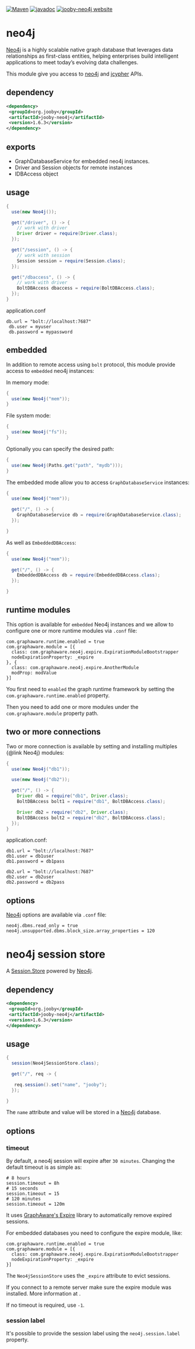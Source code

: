 [![Maven](https://img.shields.io/maven-metadata/v/http/central.maven.org/maven2/org/jooby/jooby-neo4j/maven-metadata.xml.svg)](http://mvnrepository.com/artifact/org.jooby/jooby-neo4j/1.6.3)
[![javadoc](https://javadoc.io/badge/org.jooby/jooby-neo4j.svg)](https://javadoc.io/doc/org.jooby/jooby-neo4j/1.6.3)
[![jooby-neo4j website](https://img.shields.io/badge/jooby-neo4j-brightgreen.svg)](http://jooby.org/doc/neo4j)
# neo4j

<a href="https://neo4j.com">Neo4j</a> is a highly scalable native graph database that leverages data relationships as first-class entities, helping enterprises build intelligent applications to meet today’s evolving data challenges.

This module give you access to <a href="https://neo4j.com">neo4j</a> and <a href="https://github.com/Wolfgang-Schuetzelhofer/jcypher">jcypher</a> APIs.

## dependency

```xml
<dependency>
 <groupId>org.jooby</groupId>
 <artifactId>jooby-neo4j</artifactId>
 <version>1.6.3</version>
</dependency>
```

## exports
* GraphDatabaseService for embedded neo4j instances. 
* Driver and Session objects for remote instances 
* IDBAccess object

## usage

```java
{
  use(new Neo4j());

  get("/driver", () -> {
    // work with driver
    Driver driver = require(Driver.class);
  });

  get("/session", () -> {
    // work with session
    Session session = require(Session.class);
  });

  get("/dbaccess", () -> {
    // work with driver
    BoltDBAccess dbaccess = require(BoltDBAccess.class);
  });
}
```

application.conf

```
db.url = "bolt://localhost:7687"
 db.user = myuser
 db.password = mypassword
```

## embedded
In addition to remote access using ```bolt``` protocol, this module provide access to ```embedded``` neo4j instances:

In memory mode:

```java
{
  use(new Neo4j("mem"));
}
```

File system mode:

```java
{
  use(new Neo4j("fs"));
}
```

Optionally you can specify the desired path:

```java
{
  use(new Neo4j(Paths.get("path", "mydb")));
}
```

The embedded mode allow you to access `GraphDatabaseService` instances:

```java
{
  use(new Neo4j("mem"));

  get("/", () -> {
    GraphDatabaseService db = require(GraphDatabaseService.class);
  });

}
```

As well as `EmbeddedDBAccess`:

```java
{
  use(new Neo4j("mem"));

  get("/", () -> {
    EmbeddedDBAccess db = require(EmbeddedDBAccess.class);
  });

}
```

## runtime modules

This option is available for ```embedded``` Neo4j instances and we allow to configure one or more runtime modules via ```.conf``` file:

```
com.graphaware.runtime.enabled = true
com.graphaware.module = [{
  class: com.graphaware.neo4j.expire.ExpirationModuleBootstrapper
  nodeExpirationProperty: _expire
}, {
  class: com.graphaware.neo4j.expire.AnotherModule
  modProp: modValue
}]
```

You first need to ```enabled``` the graph runtime framework by setting the ```com.graphaware.runtime.enabled``` property.

Then you need to add one or more modules under the ```com.graphaware.module``` property path.

## two or more connections

Two or more connection is available by setting and installing multiples {@link Neo4j} modules:

```java
{
  use(new Neo4j("db1"));

  use(new Neo4j("db2"));

  get("/", () -> {
    Driver db1 = require("db1", Driver.class);
    BoltDBAccess bolt1 = require("db1", BoltDBAccess.class);

    Driver db2 = require("db2", Driver.class);
    BoltDBAccess bolt2 = require("db2", BoltDBAccess.class);
  });
}
```

application.conf:

```
db1.url = "bolt://localhost:7687"
db1.user = db1user
db1.password = db1pass

db2.url = "bolt://localhost:7687"
db2.user = db2user
db2.password = db2pass
```

## options

<a href="https://neo4j.com">Neo4j</a> options are available via ```.conf``` file:

```
neo4j.dbms.read_only = true
neo4j.unsupported.dbms.block_size.array_properties = 120
```

# neo4j session store

A [Session.Store](/apidocs/org/jooby/neo4j/Neo4jSessionStore) powered by <a href="https://neo4j.com/">Neo4j</a>.

## dependency

```xml
<dependency>
 <groupId>org.jooby</groupId>
 <artifactId>jooby-neo4j</artifactId>
 <version>1.6.3</version>
</dependency>
```

## usage

```java
{
  session(Neo4jSessionStore.class);

  get("/", req -> {

   req.session().set("name", "jooby");
  });

}
```

The ```name``` attribute and value will be stored in a <a href="https://neo4j.com/">Neo4j</a> database.

## options

### timeout

By default, a neo4j session will expire after ```30 minutes```. Changing the default timeout is as simple as:

```
# 8 hours
session.timeout = 8h
# 15 seconds
session.timeout = 15
# 120 minutes
session.timeout = 120m
```

It uses <a href="https://github.com/graphaware/neo4j-expire">GraphAware's Expire</a> library to automatically remove expired sessions.

For embedded databases you need to configure the expire module, like:

```
com.graphaware.runtime.enabled = true
com.graphaware.module = [{
  class: com.graphaware.neo4j.expire.ExpirationModuleBootstrapper
  nodeExpirationProperty: _expire
}]
```

The `Neo4jSessionStore` uses the ```_expire``` attribute to evict sessions.

If you connect to a remote server make sure the expire module was installed. More information at <a href="https://github.com/graphaware/neo4j-expire"></a>.

If no timeout is required, use ```-1```.

### session label

It's possible to provide the session label using the ```neo4j.session.label``` property.
